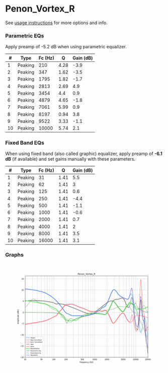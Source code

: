 # Penon_Vortex_R
See [usage instructions](https://github.com/jaakkopasanen/AutoEq#usage) for more options and info.

### Parametric EQs
Apply preamp of -5.2 dB when using parametric equalizer.

|   # | Type    |   Fc (Hz) |    Q |   Gain (dB) |
|-----|---------|-----------|------|-------------|
|   1 | Peaking |       210 | 4.28 |        -3.9 |
|   2 | Peaking |       347 | 1.62 |        -3.5 |
|   3 | Peaking |      1795 | 1.82 |        -1.7 |
|   4 | Peaking |      2813 | 2.69 |         4.9 |
|   5 | Peaking |      3454 | 4.4  |         0.9 |
|   6 | Peaking |      4879 | 4.65 |        -1.8 |
|   7 | Peaking |      7061 | 5.99 |         0.9 |
|   8 | Peaking |      8197 | 0.94 |         3.8 |
|   9 | Peaking |      9522 | 3.33 |        -1.1 |
|  10 | Peaking |     10000 | 5.74 |         2.1 |

### Fixed Band EQs
When using fixed band (also called graphic) equalizer, apply preamp of **-6.1 dB** (if available) and set gains manually with these parameters.

|   # | Type    |   Fc (Hz) |    Q |   Gain (dB) |
|-----|---------|-----------|------|-------------|
|   1 | Peaking |        31 | 1.41 |         5.5 |
|   2 | Peaking |        62 | 1.41 |         3   |
|   3 | Peaking |       125 | 1.41 |         0.6 |
|   4 | Peaking |       250 | 1.41 |        -4.4 |
|   5 | Peaking |       500 | 1.41 |        -1.1 |
|   6 | Peaking |      1000 | 1.41 |        -0.6 |
|   7 | Peaking |      2000 | 1.41 |         0.7 |
|   8 | Peaking |      4000 | 1.41 |         2   |
|   9 | Peaking |      8000 | 1.41 |         3.5 |
|  10 | Peaking |     16000 | 1.41 |         3.1 |

### Graphs
![](./Penon_Vortex_R.png)
